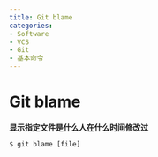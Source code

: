 ```yaml
---
title: Git blame
categories:
- Software
- VCS
- Git
- 基本命令
---
```

# Git blame

**显示指定文件是什么人在什么时间修改过**

```shell
$ git blame [file]
```

